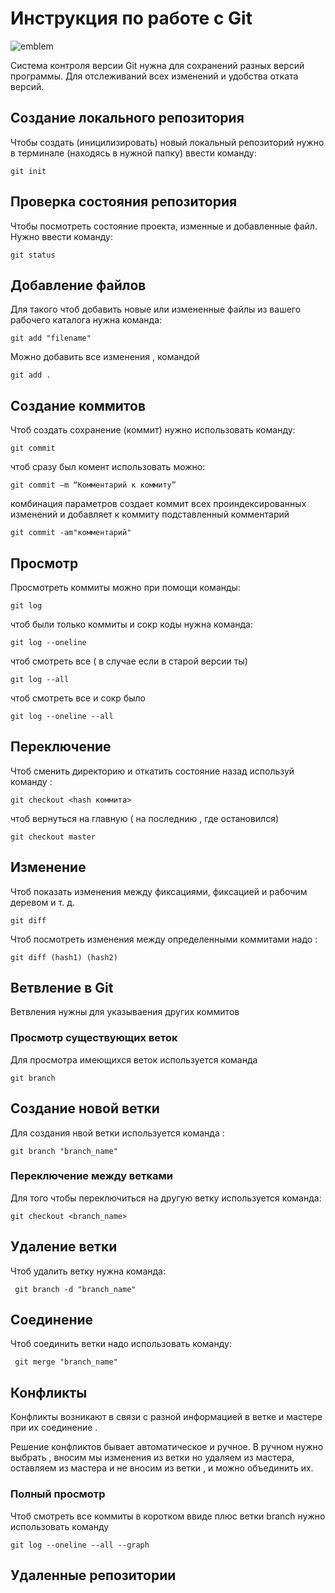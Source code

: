 # **Инструкция по работе с Git**
![emblem](t.jpg)

Система контроля версии Git нужна для сохранений разных версий программы. Для отслеживаний всех изменений и удобства отката версий.

## Создание локального репозитория

Чтобы создать (иницилизировать) новый локальный репозиторий нужно в терминале (находясь в нужной папку) ввести команду:

    git init

## Проверка состояния репозитория

Чтобы посмотреть состояние проекта, изменные и добавленные файл. Нужно ввести команду:

    git status
## Добавление файлов
Для такого чтоб добавить новые или измененные файлы из вашего рабочего каталога нужна команда:

    git add "filename"
Можно добавить все изменения , командой

    git add .

## Создание коммитов

Чтоб создать сохранение (коммит) нужно использовать команду:

    git commit 
  чтоб сразу был комент использовать можно:

    git commit –m “Комментарий к коммиту”
    
 комбинация параметров создает коммит всех проиндексированных изменений и добавляет к коммиту подставленный комментарий

    git commit -am"комментарий"

## Просмотр

Просмотреть коммиты можно при помощи команды:

    git log

чтоб были только коммиты и сокр коды нужна команда:

    git log --oneline

чтоб смотреть все ( в случае если в старой версии ты)

    git log --all

чтоб смотреть все и сокр было

    git log --oneline --all

## Переключение 

Чтоб сменить директорию и откатить состояние назад используй команду :

    git checkout <hash коммита>
чтоб вернуться на главную ( на последнию , где остановился)

    git checkout master

## Изменение 

Чтоб показать изменения между фиксациями, фиксацией и рабочим деревом и т. д.

    git diff

Чтоб посмотреть изменения между определенными коммитами надо :

    git diff (hash1) (hash2)

   ## Ветвление в Git

   Ветвления нужны для указываения других коммитов

      

### Просмотр существующих веток

Для просмотра имеющихся веток используется команда

    git branch

## Создание новой ветки

Для создания нвой ветки используется команда :

    git branch "branch_name"
    
### Переключение между ветками

Для того чтобы переключиться на другую ветку используется команда:

    git checkout <branch_name>

## Удаление ветки

Чтоб удалить ветку нужна команда:

     git branch -d "branch_name"

## Соединение 

Чтоб соединить ветки надо использовать команду:

     git merge "branch_name"

## Конфликты 

Конфликты возникают в связи с разной информацией в ветке и мастере при их соединение .

Решение конфликтов бывает автоматическое и ручное. В ручном нужно выбрать , вносим мы изменения из ветки но удаляем из мастера, оставляем из мастера и не вносим из ветки , и можно объединить их.

### Полный просмотр

Чтоб смотреть все коммиты в коротком ввиде плюс ветки branch нужно использовать команду

    git log --oneline --all --graph

## Удаленные репозитории
